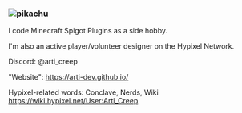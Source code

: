 ### ![pikachu](https://user-images.githubusercontent.com/46334223/131219242-a634de92-14cd-4b99-aee9-fd54c66dbbc5.gif)

I code Minecraft Spigot Plugins as a side hobby.

I'm also an active player/volunteer designer on the Hypixel Network.

Discord: @arti_creep

"Website": https://arti-dev.github.io/

Hypixel-related words: Conclave, Nerds, Wiki
https://wiki.hypixel.net/User:Arti_Creep 
